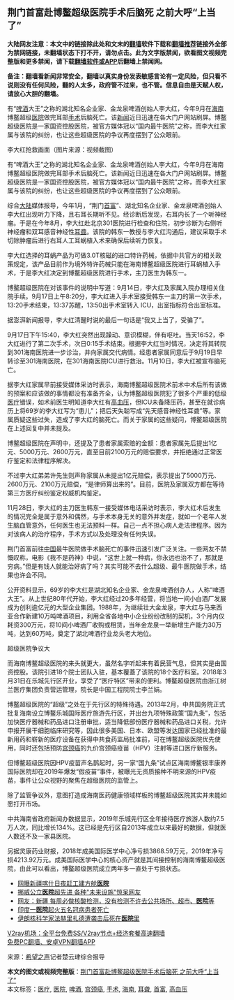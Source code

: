  <h2>荆门首富赴博鳌超级医院手术后脑死 之前大呼“上当了”</h2> <p class="notice"><b>大陆网友注意：本文中的链接除此处和文末的<a href="https://github.com/bannedbook/fanqiang" >翻墙</a>软件下载和<a href="https://github.com/killgcd/justmysocks/blob/master/README.md">翻墙推荐</a>链接外全部为禁网链接，未翻墙状态下打不开，请勿点击。此为文字版禁闻，欲看图文视频完整版和更多禁闻，请下载<a href="https://github.com/bannedbook/fanqiang">翻墙软件或APP</a>后翻墙上禁闻网。</p><p>备注：翻墙看新闻非常安全，翻墙以真实身份发表敏感言论有一定风险，但只看不说则没有任何风险，翻的人太多，政府管不过来，也不管。信息自由是天赋人权，请放心大胆的翻墙。</b></p>  <div class="entry"> <p id="summary">有“<a href="https://www.bannedbook.org/bnews/tag/%E5%95%A4%E9%85%92/" class="st_tag internal_tag" rel="tag" title="标签 啤酒 下的日志">啤酒</a>大王”之称的湖北知名企业家、金龙泉啤酒创始人李大红，今年9月在<a href="https://www.bannedbook.org/bnews/tag/%e6%b5%b7%e5%8d%97/" class="st_tag internal_tag" rel="tag" title="标签 海南 下的日志">海南</a>博鳌超级<a href="https://www.bannedbook.org/bnews/tag/%E5%8C%BB%E9%99%A2/" class="st_tag internal_tag" rel="tag" title="标签 医院 下的日志">医院</a>做完耳部<a href="https://www.bannedbook.org/bnews/tag/%e6%89%8b%e6%9c%af/" class="st_tag internal_tag" rel="tag" title="标签 手术 下的日志">手术</a>后脑死亡。该<span class='wp_keywordlink_affiliate'><a href="https://www.bannedbook.org/" title="新闻">新闻</a></span>近日迅速在各大门户网站刷屏。博鳌超级医院是一家国资控股医院，被官方媒体冠以“国内最牛医院”之称，而李大红家属与该院的纠纷，也让这些超级医院的争议再度摆到了公众眼前。</p> <p id="conimg">李大红抢救画面（图片来源：视频截图）</p> <p>有“啤酒大王”之称的湖北知名企业家、金龙泉啤酒创始人李大红，今年9月在海南博鳌超级医院做完耳部手术后脑死亡。该新闻近日迅速在各大门户网站刷屏。博鳌超级医院是一家国资控股医院，被官方媒体冠以“国内最牛医院”之称，而李大红家属与该院的纠纷，也让这些超级医院的争议再度摆到了公众眼前。</p> <p>综合<span class='wp_keywordlink_affiliate'><a href="https://www.bannedbook.org/" title="大陆" target="_blank">大陆</a></span>媒体报导，今年1月，“荆门<a href="https://www.bannedbook.org/bnews/tag/%e9%a6%96%e5%af%8c/" class="st_tag internal_tag" rel="tag" title="标签 首富 下的日志">首富</a>”、湖北知名企业家、金龙泉啤酒创始人李大红出现听力下降，且右耳长期听不见。经诊断后发现，右耳内长了一个听神经瘤。于是在今年8月，李大红赴北京301医院进行检查和住院，初步诊断为右侧听神经瘤和双耳感音神经性<a href="https://www.bannedbook.org/bnews/tag/%E8%80%B3%E8%81%8B/" class="st_tag internal_tag" rel="tag" title="标签 耳聋 下的日志">耳聋</a>。该院的韩东一教授与李大红沟通后，建议采取手术切除肿瘤后进行右耳人工耳蜗植入术来确保后续听力恢复。</p> <p>李大红选择的耳蜗产品为可做3.0T核磁的进口特许药械，依据中共官方的相关政策规定，该产品目前作为境外特许药械只能在海南博鳌超级医院进行耳蜗植入手术，于是李大红决定到博鳌超级医院进行手术，主刀医生为韩东一。</p>  <p>博鳌超级医院在对该事件的说明中写道：9月14日，李大红及家属入院办理相关住院手续。9月17日上午8:20分，李大红进入手术室接受韩东一主刀的第一次手术，13:20手术结束，13:37苏醒，13:50出手术室转入 ICU，出室指标符合出室标准。</p> <p>据澎湃新闻报导，李大红清醒时说的最后一句话是“我又上当了，受骗了”。</p> <p>9月17日下午15:40，李大红突然出现躁动、意识模糊，伴有呕吐。当天16:52，李大红进行了第二次手术，次日0:15手术结束。根据李大红当时情况，决定将其转院到301海南医院进一步诊治，并向家属交代病情。经患者家属同意后于9月19日早转诊至301海南医院，在301海南医院ICU进行救治。11月10日，李大红被宣布脑死亡。</p> <p>据李大红家属早前接受媒体采访时表示，海南博鳌超级医院术前术中术后所有该做的预案和应该做的事情都没有准备齐全，认为博鳌超级医院犯了很多个严重的低级<a href="https://www.bannedbook.org/bnews/tag/%E5%8C%BB%E7%96%97/" class="st_tag internal_tag" rel="tag" title="标签 医疗 下的日志">医疗</a>错误，如术前医生明知道李大红有<a href="https://www.bannedbook.org/bnews/tag/%e9%ab%98%e8%a1%80%e5%8e%8b/" class="st_tag internal_tag" rel="tag" title="标签 高血压 下的日志">高血压</a>，但ICU未备降压药，甚至在就诊病历上将69岁的李大红写为“患儿”；把后天失聪写成“先天感音神经性耳聋”等。家属质疑这些过失，造成了李大红的脑死亡。而关于家属的这些疑问，博鳌超级医院在上述回复中并未提及。</p> <p>博鳌超级医院在声明中，还提及了患者家属索赔的金额：患者家属先后提出1亿元、5000万元、2600万元，直至目前2100万元的赔偿要求，并拒绝通过正常医疗鉴定和法律程序解决。</p>  <p>不过李大红弟弟许先生则声称家属从未提出1亿元赔偿，表示提出了5000万元、2600万元、2100万元赔偿，“是律师算出来的”。目前，医院及家属双方都在等待第三方医疗纠纷鉴定权威机构鉴定。</p> <p>11月28日，李大红的主刀医生韩东一接受媒体电话采访时表示，李大红术后发生的情况完全是属于意外和偶然，与手术本身无关的意外并发症，就如一个老年人发生脑血管意外，任何医生也无法预料一样。自己一点不担心病人走法律程序。因为对该病人的治疗程序，手术方式以及处理没有任何失误。</p> <p>荆门首富前往<span class='wp_keywordlink_affiliate'><a href="https://www.bannedbook.org/" title="中国" target="_blank">中国</a></span>最牛医院做手术脑死亡的事件迅速引发广泛关注。一些网友不禁慨叹称，电影《我不是药神》中说，“这世上就一种病，你永远也治不了，那就是穷病。”但是有钱人就能治好病了吗？其实可能不去什么超级、最牛医院做手术，结果也许会不同。</p> <p>公开资料显示，69岁的李大红是湖北知名企业家、金龙泉啤酒创办人，人称“啤酒大王”。从上世纪80年代开始，李大红经过20多年经营，将当地一间小白酒厂发展成为创利逾亿元的大型企业集团。1988年，为继续壮大金龙泉，李大红与马来西亚合作新建10万吨啤酒项目，利用全省各地中小企业纷纷改制的契机，3个月内仅耗资300万元，将10间小啤酒厂收购或租赁，当年金龙泉一举新增生产能力30万吨，达到60万吨，奠定了湖北啤酒行业龙头老大地位。</p> <p>超级医院争议大</p>  <p>而海南博鳌超级医院的来头就更大，虽然名字听起来有着民营气息，但其实是由国资控股。该院引进18个院士团队入驻，基本覆蓋了该院的18个医疗科室。2018年3月31日在乐城先行区开业，享受了“医疗特区”带来的便利。博鳌超级医院由浙江树兰医疗集团负责营运管理，院长是中国工程院院士李兰娟。</p> <p>博鳌超级医院的“超级”之处在于先行区的特殊待遇。2013年2月，中共国务院正式批复海南设立博鳌乐城国际医疗旅游先行区，并出台九项特殊政策“国九条”，包括加快医疗器械和药品进口注册审批，适当降低部份医疗器械和药品进口关税，允许申报开展干细胞临床研究等，因此很多美国、日本、欧盟等发达国家已经批准的最新用药和崭新的医疗设备在获得中共食药监局批准前，可在博鳌超级医院优先使用，同时还包括预防<a href="https://www.bannedbook.org/bnews/tag/%e5%ae%ab%e9%a2%88%e7%99%8c/" class="st_tag internal_tag" rel="tag" title="标签 宫颈癌 下的日志">宫颈癌</a>的九价宫颈癌疫苗（HPV）注射等进口医疗新服务。</p> <p>但博鳌超级医院因HPV疫苗声名鹊起时，另一家“国九条”试点区海南博鳌银丰康养国际医院却在2019年爆发“假疫苗”事件，被曝光无资质接种不明来源的HPV疫苗，事件让公众视野的聚焦在超级医院的监管上。</p> <p>除了监管争议外，意图打造成海南医药健康领域样板的博鳌超级医院其实并未能如愿打开市场。</p> <p>中共海南省政府新闻办数据显示，2019年乐城先行区全年接待医疗旅游人数约7.5万人次，同比增长134%。这已经是先行区自2013年成立以来最好的数据，但就医人数还不及一家县医院。</p>  <p>另据灵康药业财报，2018年成美国际医学中心净亏损3868.59万元，2019年净亏损4213.92万元。成美国际医学中心的核心资产就是其间接控制的海南博鳌超级医院，由此可以看出，博鳌超级医院成立两年多一直处于亏损状态。</p> <ul class='op-related-articles' title='相关阅读'> <li><a href='https://www.bannedbook.org/bnews/cbnews/20201129/1439047.html' target='_blank'>网曝新疆喀什日夜赶工建方舱<b>医院</b></a></li> <li><a href='https://www.bannedbook.org/bnews/cnnews/20201129/1438989.html' target='_blank'>挪威公立<b>医院</b>超先进 各种"未来设施"惊呆网友</a></li> <li><a href='https://www.bannedbook.org/bnews/bannedvideo/20201128/1438767.html' target='_blank'>网友：新疆 每周必做核酸检测，没有检测不许去公共场所、超市、<b>医院</b>等</a></li> <li><a href='https://www.bannedbook.org/bnews/baitai/20201128/1438764.html' target='_blank'>印度一<b>医院</b>起火五名冠病患者死亡</a></li> <li><a href='https://www.bannedbook.org/bnews/baitai/20201128/1438756.html' target='_blank'>伊朗核科学家法赫里扎德遭袭击后死在<b>医院</b>里</a></li> </ul> <p class="texttj"> <a href="https://www.bannedbook.org/forum23/topic22702.html" target="_blank">V2ray机场：全平台免费SS/V2ray节点+经济套餐高速翻墙</a><br/> <a href="https://github.com/bannedbook/fanqiang/wiki/%E7%A6%81%E9%97%BB%E7%BD%91%E5%AE%89%E5%8D%93%E7%BF%BB%E5%A2%99%E6%96%B0%E9%97%BBAPP" target="_blank">免费PC翻墙、安卓VPN翻墙APP</a></p><p> 来源：<span class='wp_keywordlink_affiliate'><a href="https://www.soundofhope.org" title="希望之声" target="_blank">希望之声</a></span>记者楚云珒综合报导 </p><a name='sharetosocial'></a>       <div><b>本文的图文或视频完整版</b>：<a href='https://www.bannedbook.org/bnews/cbnews/20201130/1439305.html'>荆门首富赴博鳌超级医院手术后脑死 之前大呼“上当了”</a></div>  </div><!--END ENTRY--> <div class="postfooter"> <div>本文标签：<a href="https://www.bannedbook.org/bnews/tag/%E5%8C%BB%E7%96%97/" rel="tag">医疗</a>, <a href="https://www.bannedbook.org/bnews/tag/%E5%8C%BB%E9%99%A2/" rel="tag">医院</a>, <a href="https://www.bannedbook.org/bnews/tag/%E5%95%A4%E9%85%92/" rel="tag">啤酒</a>, <a href="https://www.bannedbook.org/bnews/tag/%e5%ae%ab%e9%a2%88%e7%99%8c/" rel="tag">宫颈癌</a>, <a href="https://www.bannedbook.org/bnews/tag/%e6%89%8b%e6%9c%af/" rel="tag">手术</a>, <a href="https://www.bannedbook.org/bnews/tag/%e6%b5%b7%e5%8d%97/" rel="tag">海南</a>, <a href="https://www.bannedbook.org/bnews/tag/%E8%80%B3%E8%81%8B/" rel="tag">耳聋</a>, <a href="https://www.bannedbook.org/bnews/tag/%e9%a6%96%e5%af%8c/" rel="tag">首富</a>, <a href="https://www.bannedbook.org/bnews/tag/%e9%ab%98%e8%a1%80%e5%8e%8b/" rel="tag">高血压</a></div>  </div><!--END POSTFOOTER--> 